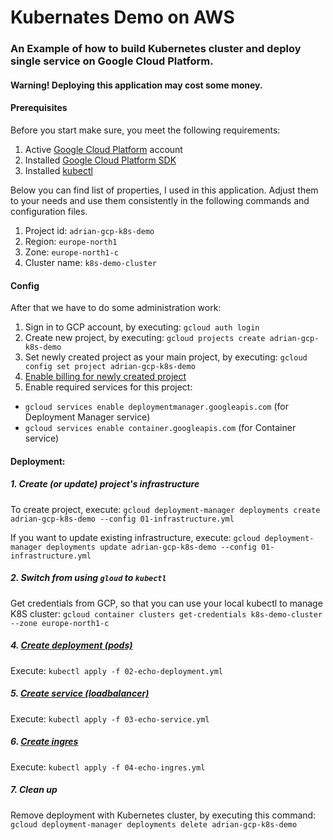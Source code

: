 # Kubernates Demo on AWS  

### An Example of how to build Kubernetes cluster and deploy single service on Google Cloud Platform.

#### Warning! Deploying this application may cost some money.

#### Prerequisites

Before you start make sure, you meet the following requirements:
1. Active [Google Cloud Platform](https://cloud.google.com/) account
2. Installed [Google Cloud Platform SDK](https://cloud.google.com/sdk)
3. Installed [kubectl](https://kubernetes.io/docs/reference/kubectl/overview/) 

Below you can find list of properties, I used in this application. Adjust them to your needs and use them consistently in the following commands and configuration files. 
1. Project id: `adrian-gcp-k8s-demo` 
2. Region: `europe-north1`
3. Zone: `europe-north1-c` 
4. Cluster name: `k8s-demo-cluster`


#### Config 
After that we have to do some administration work:
1. Sign in to GCP account, by executing: `gcloud auth login`
2. Create new project, by executing: `gcloud projects create adrian-gcp-k8s-demo`
3. Set newly created project as your main project, by executing: `gcloud config set project adrian-gcp-k8s-demo`
4. [Enable billing for newly created project](https://support.google.com/googleapi/answer/6158867?hl=en)
5. Enable required services for this project:
  - `gcloud services enable deploymentmanager.googleapis.com` (for Deployment Manager service) 
  - `gcloud services enable container.googleapis.com` (for Container service)

#### Deployment:  

##### 1. Create (or update) project's infrastructure

To create project, execute: `gcloud deployment-manager deployments create adrian-gcp-k8s-demo --config 01-infrastructure.yml`

If you want to update existing infrastructure, execute: `gcloud deployment-manager deployments update adrian-gcp-k8s-demo --config 01-infrastructure.yml`

##### 2. Switch from using `gloud` to `kubectl`

Get credentials from GCP, so that you can use your local kubectl to manage K8S cluster: `gcloud container clusters get-credentials k8s-demo-cluster --zone europe-north1-c`

##### 4. [Create deployment (pods)](https://kubernetes.io/docs/concepts/workloads/controllers/deployment/)

Execute: `kubectl apply -f 02-echo-deployment.yml`

##### 5. [Create service (loadbalancer)](https://kubernetes.io/docs/concepts/services-networking/service/)

Execute: `kubectl apply -f 03-echo-service.yml`

##### 6. [Create ingres]([Ingress](https://kubernetes.io/docs/concepts/services-networking/ingress/))

Execute: `kubectl apply -f 04-echo-ingres.yml`

##### 7. Clean up

Remove deployment with Kubernetes cluster, by executing this command: `gcloud deployment-manager deployments delete adrian-gcp-k8s-demo`

